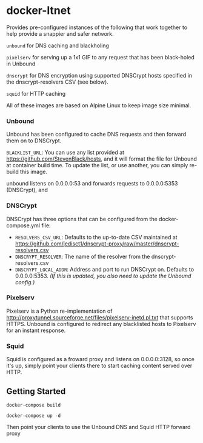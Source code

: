 # docker-ltnet
Provides pre-configured instances of the following that work together to help provide a snappier and safer network.

`unbound` for DNS caching and blackholing

`pixelserv` for serving up a 1x1 GIF to any request that has been black-holed in Unbound

`dnscrypt` for DNS encryption using supported DNSCrypt hosts specified in the dnscrypt-resolvers CSV (see below).

`squid` for HTTP caching

 All of these images are based on Alpine Linux to keep image size minimal.

### Unbound
Unbound has been configured to cache DNS requests and then forward them on to DNSCrypt.

`BLACKLIST_URL`: You can use any list provided at https://github.com/StevenBlack/hosts, and it will format the file for Unbound at container build time. To update the list, or use another, you can simply re-build this image.

unbound listens on 0.0.0.0:53 and forwards requests to 0.0.0.0:5353 (DNSCrypt), and 

### DNSCrypt
DNSCrypt has three options that can be configured from the docker-compose.yml file:
- `RESOLVERS_CSV_URL`: Defaults to the up-to-date CSV maintained at https://github.com/jedisct1/dnscrypt-proxy/raw/master/dnscrypt-resolvers.csv
- `DNSCRYPT_RESOLVER`: The name of the resolver from the dnscrypt-resolvers.csv
- `DNSCRYPT_LOCAL_ADDR`: Address and port to run DNSCrypt on. Defaults to 0.0.0.0:5353. *(If this is updated, you also need to update the Unbound config.)*

### Pixelserv
Pixelserv is a Python re-implementation of http://proxytunnel.sourceforge.net/files/pixelserv-inetd.pl.txt that supports HTTPS.  Unbound is configured to redirect any blacklisted hosts to Pixelserv for an instant response.

### Squid
Squid is configured as a froward proxy and listens on 0.0.0.0:3128, so once it's up, simply point your clients there to start caching content served over HTTP.

## Getting Started
`docker-compose build`

`docker-compose up -d`

Then point your clients to use the Unbound DNS and Squid HTTP forward proxy